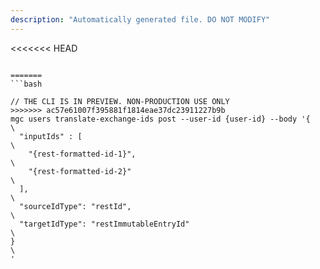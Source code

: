 ```yaml
---
description: "Automatically generated file. DO NOT MODIFY"
---
```


<<<<<<< HEAD
```cli

=======
```bash

// THE CLI IS IN PREVIEW. NON-PRODUCTION USE ONLY
>>>>>>> ac57e61007f395881f1814eae37dc23911227b9b
mgc users translate-exchange-ids post --user-id {user-id} --body '{\
  "inputIds" : [\
    "{rest-formatted-id-1}",\
    "{rest-formatted-id-2}"\
  ],\
  "sourceIdType": "restId",\
  "targetIdType": "restImmutableEntryId"\
}\
'

```
